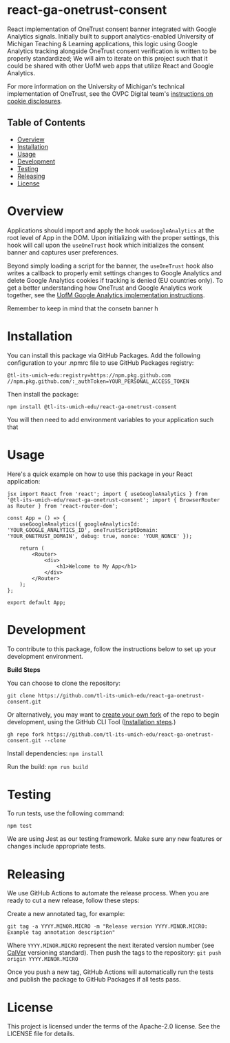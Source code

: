 # react-ga-onetrust-consent

React implementation of OneTrust consent banner integrated with Google Analytics signals. Initially built to support analytics-enabled University of Michigan Teaching & Learning applications, this logic using Google Analytics tracking alongside OneTrust consent verification is written to be properly standardized; We will aim to iterate on this project such that it could be shared with other UofM web apps that utilize React and Google Analytics. 

For more information on the University of Michigan's technical implementation of OneTrust, see the OVPC Digital team's [instructions on cookie disclosures](https://vpcomm.umich.edu/resources/cookie-disclosure/).

## Table of Contents

- [Overview](#overview)
- [Installation](#installation)
- [Usage](#usage)
- [Development](#development)
- [Testing](#testing)
- [Releasing](#releasing)
- [License](#license)

# Overview


Applications should import and apply the hook `useGoogleAnalytics` at the root level of App in the DOM. Upon initializing with the proper settings, this hook will call upon the `useOneTrust` hook which initializes the consent banner and captures user preferences.

Beyond simply loading a script for the banner, the `useOneTrust` hook also writes a callback to properly emit settings changes to Google Analytics and delete Google Analytics cookies if tracking is denied (EU countries only). To get a better understanding how OneTrust and Google Analytics work together, see the [UofM Google Analytics implementation instructions](https://vpcomm.umich.edu/resources/cookie-disclosure/#3rd-party-google-analytics).

Remember to keep in mind that the consetn banner h


# Installation
You can install this package via GitHub Packages. Add the following configuration to your .npmrc file to use GitHub Packages registry:

`@tl-its-umich-edu:registry=https://npm.pkg.github.com //npm.pkg.github.com/:_authToken=YOUR_PERSONAL_ACCESS_TOKEN `

Then install the package:

`npm install @tl-its-umich-edu/react-ga-onetrust-consent `

You will then need to add environment variables to your application such that 

# Usage

Here's a quick example on how to use this package in your React application:

```
jsx import React from 'react'; import { useGoogleAnalytics } from '@tl-its-umich-edu/react-ga-onetrust-consent'; import { BrowserRouter as Router } from 'react-router-dom';

const App = () => { 
    useGoogleAnalytics({ googleAnalyticsId: 'YOUR_GOOGLE_ANALYTICS_ID', oneTrustScriptDomain: 'YOUR_ONETRUST_DOMAIN', debug: true, nonce: 'YOUR_NONCE' });

    return (
        <Router>
            <div>
                <h1>Welcome to My App</h1>
            </div>
        </Router>
    );
};

export default App;
```

# Development
To contribute to this package, follow the instructions below to set up your development environment.

**Build Steps**

You can choose to clone the repository: 

```git clone https://github.com/tl-its-umich-edu/react-ga-onetrust-consent.git```

Or alternatively, you may want to [create your own fork](https://cli.github.com/manual/gh_repo_fork) of the repo to begin development, using the GitHub CLI Tool ([Installation steps](https://github.com/cli/cli#installation).)

```gh repo fork https://github.com/tl-its-umich-edu/react-ga-onetrust-consent.git --clone```

Install dependencies: `npm install `

Run the build: `npm run build `

# Testing
To run tests, use the following command:

```npm test ```

We are using Jest as our testing framework. Make sure any new features or changes include appropriate tests.

# Releasing
We use GitHub Actions to automate the release process. When you are ready to cut a new release, follow these steps:

Create a new annotated tag, for example:

 ```git tag -a YYYY.MINOR.MICRO -m "Release version YYYY.MINOR.MICRO: Example tag annotation description" ```

Where `YYYY.MINOR.MICRO` represent the next iterated version number (see [CalVer](https://calver.org/) versioning standard). Then push the tags to the repository: `git push origin YYYY.MINOR.MICRO `

Once you push a new tag, GitHub Actions will automatically run the tests and publish the package to GitHub Packages if all tests pass.

# License
This project is licensed under the terms of the Apache-2.0 license. See the LICENSE file for details.

